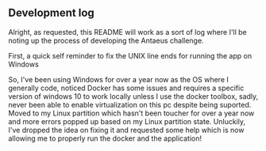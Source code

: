 ## Development log

Alright, as requested, this README will work as a sort of log where I'll be noting up the process of
developing the Antaeus challenge.

First, a quick self reminder to fix the UNIX line ends for running the app on Windows

So, I've been using Windows for over a year now as the OS where I generally code, noticed Docker has
some issues and requires a specific version of windows 10 to work locally unless I use the docker
toolbox, sadly, never been able to enable virtualization on this pc despite being suported. Moved to
my Linux partition which hasn't been toucher for over a year now and more errors popped up based on
my Linux partition state. Unluckily, I've dropped the idea on fixing it and requested some help
which is now allowing me to properly run the docker and the application!